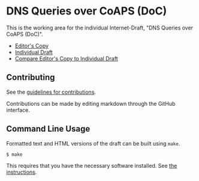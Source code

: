 # DNS Queries over CoAPS (DoC)

This is the working area for the individual Internet-Draft, "DNS Queries over CoAPS (DoC)".

* [Editor's Copy](https://anr-bmbf-pivot.github.io/draft-dns-over-coaps/#go.draft-lenders-dns-over-coaps.html)
* [Individual Draft](https://datatracker.ietf.org/doc/html/draft-lenders-dns-over-coaps)
* [Compare Editor's Copy to Individual Draft](https://anr-bmbf-pivot.github.io/draft-dns-over-coaps/#go.draft-lenders-dns-over-coaps.diff)


## Contributing

See the
[guidelines for contributions](https://github.com/anr-bmbf-pivot/draft-dns-over-coaps/blob/main/CONTRIBUTING.md).

Contributions can be made by editing markdown through the GitHub interface.


## Command Line Usage

Formatted text and HTML versions of the draft can be built using `make`.

```sh
$ make
```

This requires that you have the necessary software installed.  See
[the instructions](https://github.com/martinthomson/i-d-template/blob/main/doc/SETUP.md).

